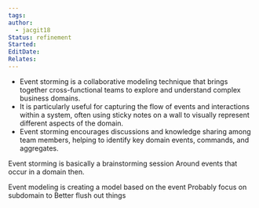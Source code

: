 ```yaml
---
tags: 
author:
  - jacgit18
Status: refinement
Started: 
EditDate: 
Relates:
---
```

- Event storming is a collaborative modeling technique that brings together cross-functional teams to explore and understand complex business domains.
- It is particularly useful for capturing the flow of events and interactions within a system, often using sticky notes on a wall to visually represent different aspects of the domain.
- Event storming encourages discussions and knowledge sharing among team members, helping to identify key domain events, commands, and aggregates.


Event storming is basically a brainstorming session Around events that occur in a domain then.  



Event modeling is creating a model based on the event Probably focus on subdomain to Better flush out things